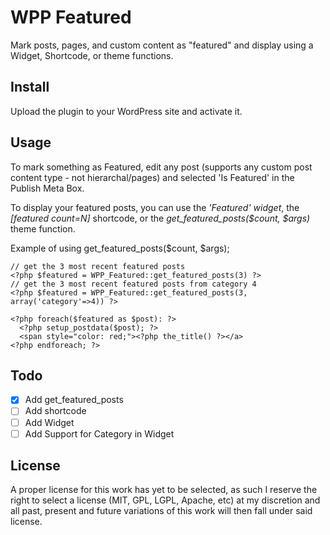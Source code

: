 WPP Featured
============

Mark posts, pages, and custom content as "featured" and display using a Widget, Shortcode, or theme functions.

Install
-------
Upload the plugin to your WordPress site and activate it.

Usage
-----
To mark something as Featured, edit any post (supports any custom post content type - not hierarchal/pages) 
and selected 'Is Featured' in the Publish Meta Box.

To display your featured posts, you can use the *'Featured' widget*, the *[featured count=N]* shortcode, 
or the *get_featured_posts($count, $args)* theme function.

Example of using get_featured_posts($count, $args);

    // get the 3 most recent featured posts
    <?php $featured = WPP_Featured::get_featured_posts(3) ?>
    // get the 3 most recent featured posts from category 4
    <?php $featured = WPP_Featured::get_featured_posts(3, array('category'=>4)) ?>
    
    <?php foreach($featured as $post): ?>
      <?php setup_postdata($post); ?>
      <span style="color: red;"><?php the_title() ?></a>
    <?php endforeach; ?>

Todo
----
- [x] Add get_featured_posts
- [ ] Add shortcode
- [ ] Add Widget
- [ ] Add Support for Category in Widget

License
-------
A proper license for this work has yet to be selected, as such I reserve the right to select a 
license (MIT, GPL, LGPL, Apache, etc) at my discretion and all past, present and future variations
of this work will then fall under said license.
